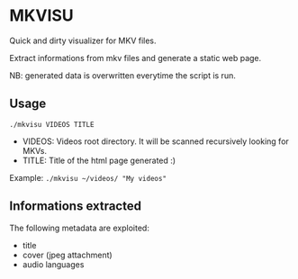 MKVISU
======

Quick and dirty visualizer for MKV files.

Extract informations from mkv files and generate a static web page.

NB: generated data is overwritten everytime the script is run.


Usage
-----
`./mkvisu VIDEOS TITLE`
- VIDEOS: Videos root directory. It will be scanned recursively looking for
  MKVs.
- TITLE: Title of the html page generated :)

Example:
`./mkvisu ~/videos/ "My videos"`

Informations extracted
----------------------
The following metadata are exploited:
- title
- cover (jpeg attachment)
- audio languages
